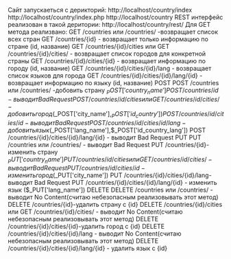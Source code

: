 Сайт запускаеться с дерикторий:
http://localhost/country/index
http://localhost/country/index.php
http://localhost/country
REST интерфейс реализован в такой деритории:
http://localhost/country/rest/
Для GET метода реализвано:
GET /countries или /countries/ -возвращает список всех стран
GET /countries/{id}  - возвращает только информацию по стране (id, название)
GET /countries/{id}/cities или GET /countries/{id}/cities/ - возвращает список городов для конкретной страны
GET /countries/{id}/cities/{id} - возвращает информацию по городу (id, название)
GET /countries/{id}/cities/{id}/lang - возвращает список языков для города
GET /countries/{id}/cities/{id}/lang/{id} - возвращает информацию по языку (id, название)
POST
POST /countries или /countries/ -добовить страну $_POST['country_name']
POST /countries/{id}  - выводит Bad Request
POST /countries/{id}/cities или GET /countries/{id}/cities/ -добовить город ($_POST['city_name'],$_POST['id_country'])
POST /countries/{id}/cities/{id} - выводит Bad Request
POST /countries/{id}/cities/{id}/lang - добовить язык ($_POST['lang_name'],$_POST['id_country_lang'])
POST /countries/{id}/cities/{id}/lang/{id} - выводит Bad Request
PUT
PUT /countries или /countries/ - выводит Bad Request
PUT /countries/{id}-изменить страну $_PUT['country_name']  
PUT /countries/{id}/cities или GET /countries/{id}/cities/ - выводит Bad Request
PUT /countries/{id}/cities/{id}-изменить город ($_PUT['city_name']) 
PUT /countries/{id}/cities/{id}/lang- выводит Bad Request
PUT /countries/{id}/cities/{id}/lang/{id} - изменить язык ($_PUT['lang_name']) 
DELETE
DELETE /countries или /countries/ - выводит No Content(считаю небезопасным реализовывать этот метод)
DELETE /countries/{id}-удалить страну с {id}
DELETE /countries/{id}/cities или GET /countries/{id}/cities/ - выводит No Content(считаю небезопасным реализовывать этот метод)
DELETE /countries/{id}/cities/{id}-удалить город с {id}
DELETE /countries/{id}/cities/{id}/lang -  выводит No Content(считаю небезопасным реализовывать этот метод)
DELETE /countries/{id}/cities/{id}/lang/{id} - удалить язык с {id}


